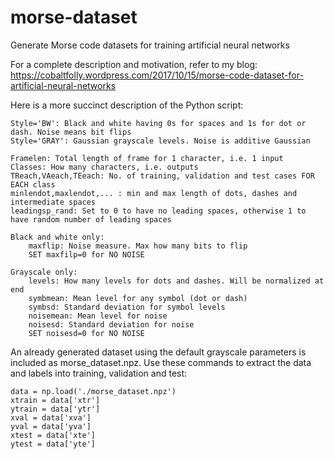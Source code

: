# morse-dataset
Generate Morse code datasets for training artificial neural networks

For a complete description and motivation, refer to my blog: https://cobaltfolly.wordpress.com/2017/10/15/morse-code-dataset-for-artificial-neural-networks

Here is a more succinct description of the Python script:

	Style='BW': Black and white having 0s for spaces and 1s for dot or dash. Noise means bit flips
	Style='GRAY': Gaussian grayscale levels. Noise is additive Gaussian

	Framelen: Total length of frame for 1 character, i.e. 1 input
	Classes: How many characters, i.e. outputs
	TReach,VAeach,TEeach: No. of training, validation and test cases FOR EACH class
	minlendot,maxlendot,... : min and max length of dots, dashes and intermediate spaces
	leadingsp_rand: Set to 0 to have no leading spaces, otherwise 1 to have random number of leading spaces

	Black and white only:
    	maxflip: Noise measure. Max how many bits to flip
    	SET maxfilp=0 for NO NOISE

	Grayscale only:
    	levels: How many levels for dots and dashes. Will be normalized at end
    	symbmean: Mean level for any symbol (dot or dash)
    	symbsd: Standard deviation for symbol levels
    	noisemean: Mean level for noise
    	noisesd: Standard deviation for noise
    	SET noisesd=0 for NO NOISE
	

An already generated dataset using the default grayscale parameters is included as morse_dataset.npz. Use these commands to extract the data and labels into training, validation and test:

	data = np.load('./morse_dataset.npz')
	xtrain = data['xtr']
	ytrain = data['ytr']
	xval = data['xva']
	yval = data['yva']
	xtest = data['xte']
	ytest = data['yte']
